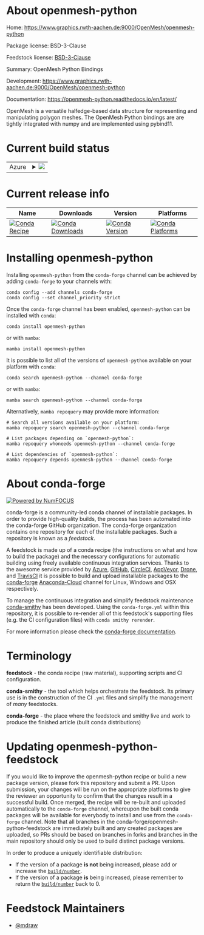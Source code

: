 About openmesh-python
=====================

Home: https://www.graphics.rwth-aachen.de:9000/OpenMesh/openmesh-python

Package license: BSD-3-Clause

Feedstock license: [BSD-3-Clause](https://github.com/conda-forge/openmesh-python-feedstock/blob/main/LICENSE.txt)

Summary: OpenMesh Python Bindings

Development: https://www.graphics.rwth-aachen.de:9000/OpenMesh/openmesh-python

Documentation: https://openmesh-python.readthedocs.io/en/latest/

OpenMesh is a versatile halfedge-based data structure for representing
and manipulating polygon meshes.
The OpenMesh Python bindings are are tightly integrated with numpy and
are implemented using pybind11.


Current build status
====================


<table>
    
  <tr>
    <td>Azure</td>
    <td>
      <details>
        <summary>
          <a href="https://dev.azure.com/conda-forge/feedstock-builds/_build/latest?definitionId=6802&branchName=main">
            <img src="https://dev.azure.com/conda-forge/feedstock-builds/_apis/build/status/openmesh-python-feedstock?branchName=main">
          </a>
        </summary>
        <table>
          <thead><tr><th>Variant</th><th>Status</th></tr></thead>
          <tbody><tr>
              <td>linux_64_numpy1.20python3.8.____73_pypy</td>
              <td>
                <a href="https://dev.azure.com/conda-forge/feedstock-builds/_build/latest?definitionId=6802&branchName=main">
                  <img src="https://dev.azure.com/conda-forge/feedstock-builds/_apis/build/status/openmesh-python-feedstock?branchName=main&jobName=linux&configuration=linux_64_numpy1.20python3.8.____73_pypy" alt="variant">
                </a>
              </td>
            </tr><tr>
              <td>linux_64_numpy1.20python3.8.____cpython</td>
              <td>
                <a href="https://dev.azure.com/conda-forge/feedstock-builds/_build/latest?definitionId=6802&branchName=main">
                  <img src="https://dev.azure.com/conda-forge/feedstock-builds/_apis/build/status/openmesh-python-feedstock?branchName=main&jobName=linux&configuration=linux_64_numpy1.20python3.8.____cpython" alt="variant">
                </a>
              </td>
            </tr><tr>
              <td>linux_64_numpy1.20python3.9.____73_pypy</td>
              <td>
                <a href="https://dev.azure.com/conda-forge/feedstock-builds/_build/latest?definitionId=6802&branchName=main">
                  <img src="https://dev.azure.com/conda-forge/feedstock-builds/_apis/build/status/openmesh-python-feedstock?branchName=main&jobName=linux&configuration=linux_64_numpy1.20python3.9.____73_pypy" alt="variant">
                </a>
              </td>
            </tr><tr>
              <td>linux_64_numpy1.20python3.9.____cpython</td>
              <td>
                <a href="https://dev.azure.com/conda-forge/feedstock-builds/_build/latest?definitionId=6802&branchName=main">
                  <img src="https://dev.azure.com/conda-forge/feedstock-builds/_apis/build/status/openmesh-python-feedstock?branchName=main&jobName=linux&configuration=linux_64_numpy1.20python3.9.____cpython" alt="variant">
                </a>
              </td>
            </tr><tr>
              <td>linux_64_numpy1.21python3.10.____cpython</td>
              <td>
                <a href="https://dev.azure.com/conda-forge/feedstock-builds/_build/latest?definitionId=6802&branchName=main">
                  <img src="https://dev.azure.com/conda-forge/feedstock-builds/_apis/build/status/openmesh-python-feedstock?branchName=main&jobName=linux&configuration=linux_64_numpy1.21python3.10.____cpython" alt="variant">
                </a>
              </td>
            </tr><tr>
              <td>linux_64_numpy1.23python3.11.____cpython</td>
              <td>
                <a href="https://dev.azure.com/conda-forge/feedstock-builds/_build/latest?definitionId=6802&branchName=main">
                  <img src="https://dev.azure.com/conda-forge/feedstock-builds/_apis/build/status/openmesh-python-feedstock?branchName=main&jobName=linux&configuration=linux_64_numpy1.23python3.11.____cpython" alt="variant">
                </a>
              </td>
            </tr><tr>
              <td>osx_64_numpy1.20python3.8.____73_pypy</td>
              <td>
                <a href="https://dev.azure.com/conda-forge/feedstock-builds/_build/latest?definitionId=6802&branchName=main">
                  <img src="https://dev.azure.com/conda-forge/feedstock-builds/_apis/build/status/openmesh-python-feedstock?branchName=main&jobName=osx&configuration=osx_64_numpy1.20python3.8.____73_pypy" alt="variant">
                </a>
              </td>
            </tr><tr>
              <td>osx_64_numpy1.20python3.8.____cpython</td>
              <td>
                <a href="https://dev.azure.com/conda-forge/feedstock-builds/_build/latest?definitionId=6802&branchName=main">
                  <img src="https://dev.azure.com/conda-forge/feedstock-builds/_apis/build/status/openmesh-python-feedstock?branchName=main&jobName=osx&configuration=osx_64_numpy1.20python3.8.____cpython" alt="variant">
                </a>
              </td>
            </tr><tr>
              <td>osx_64_numpy1.20python3.9.____73_pypy</td>
              <td>
                <a href="https://dev.azure.com/conda-forge/feedstock-builds/_build/latest?definitionId=6802&branchName=main">
                  <img src="https://dev.azure.com/conda-forge/feedstock-builds/_apis/build/status/openmesh-python-feedstock?branchName=main&jobName=osx&configuration=osx_64_numpy1.20python3.9.____73_pypy" alt="variant">
                </a>
              </td>
            </tr><tr>
              <td>osx_64_numpy1.20python3.9.____cpython</td>
              <td>
                <a href="https://dev.azure.com/conda-forge/feedstock-builds/_build/latest?definitionId=6802&branchName=main">
                  <img src="https://dev.azure.com/conda-forge/feedstock-builds/_apis/build/status/openmesh-python-feedstock?branchName=main&jobName=osx&configuration=osx_64_numpy1.20python3.9.____cpython" alt="variant">
                </a>
              </td>
            </tr><tr>
              <td>osx_64_numpy1.21python3.10.____cpython</td>
              <td>
                <a href="https://dev.azure.com/conda-forge/feedstock-builds/_build/latest?definitionId=6802&branchName=main">
                  <img src="https://dev.azure.com/conda-forge/feedstock-builds/_apis/build/status/openmesh-python-feedstock?branchName=main&jobName=osx&configuration=osx_64_numpy1.21python3.10.____cpython" alt="variant">
                </a>
              </td>
            </tr><tr>
              <td>osx_64_numpy1.23python3.11.____cpython</td>
              <td>
                <a href="https://dev.azure.com/conda-forge/feedstock-builds/_build/latest?definitionId=6802&branchName=main">
                  <img src="https://dev.azure.com/conda-forge/feedstock-builds/_apis/build/status/openmesh-python-feedstock?branchName=main&jobName=osx&configuration=osx_64_numpy1.23python3.11.____cpython" alt="variant">
                </a>
              </td>
            </tr><tr>
              <td>win_64_numpy1.20python3.8.____73_pypy</td>
              <td>
                <a href="https://dev.azure.com/conda-forge/feedstock-builds/_build/latest?definitionId=6802&branchName=main">
                  <img src="https://dev.azure.com/conda-forge/feedstock-builds/_apis/build/status/openmesh-python-feedstock?branchName=main&jobName=win&configuration=win_64_numpy1.20python3.8.____73_pypy" alt="variant">
                </a>
              </td>
            </tr><tr>
              <td>win_64_numpy1.20python3.8.____cpython</td>
              <td>
                <a href="https://dev.azure.com/conda-forge/feedstock-builds/_build/latest?definitionId=6802&branchName=main">
                  <img src="https://dev.azure.com/conda-forge/feedstock-builds/_apis/build/status/openmesh-python-feedstock?branchName=main&jobName=win&configuration=win_64_numpy1.20python3.8.____cpython" alt="variant">
                </a>
              </td>
            </tr><tr>
              <td>win_64_numpy1.20python3.9.____73_pypy</td>
              <td>
                <a href="https://dev.azure.com/conda-forge/feedstock-builds/_build/latest?definitionId=6802&branchName=main">
                  <img src="https://dev.azure.com/conda-forge/feedstock-builds/_apis/build/status/openmesh-python-feedstock?branchName=main&jobName=win&configuration=win_64_numpy1.20python3.9.____73_pypy" alt="variant">
                </a>
              </td>
            </tr><tr>
              <td>win_64_numpy1.20python3.9.____cpython</td>
              <td>
                <a href="https://dev.azure.com/conda-forge/feedstock-builds/_build/latest?definitionId=6802&branchName=main">
                  <img src="https://dev.azure.com/conda-forge/feedstock-builds/_apis/build/status/openmesh-python-feedstock?branchName=main&jobName=win&configuration=win_64_numpy1.20python3.9.____cpython" alt="variant">
                </a>
              </td>
            </tr>
          </tbody>
        </table>
      </details>
    </td>
  </tr>
</table>

Current release info
====================

| Name | Downloads | Version | Platforms |
| --- | --- | --- | --- |
| [![Conda Recipe](https://img.shields.io/badge/recipe-openmesh--python-green.svg)](https://anaconda.org/conda-forge/openmesh-python) | [![Conda Downloads](https://img.shields.io/conda/dn/conda-forge/openmesh-python.svg)](https://anaconda.org/conda-forge/openmesh-python) | [![Conda Version](https://img.shields.io/conda/vn/conda-forge/openmesh-python.svg)](https://anaconda.org/conda-forge/openmesh-python) | [![Conda Platforms](https://img.shields.io/conda/pn/conda-forge/openmesh-python.svg)](https://anaconda.org/conda-forge/openmesh-python) |

Installing openmesh-python
==========================

Installing `openmesh-python` from the `conda-forge` channel can be achieved by adding `conda-forge` to your channels with:

```
conda config --add channels conda-forge
conda config --set channel_priority strict
```

Once the `conda-forge` channel has been enabled, `openmesh-python` can be installed with `conda`:

```
conda install openmesh-python
```

or with `mamba`:

```
mamba install openmesh-python
```

It is possible to list all of the versions of `openmesh-python` available on your platform with `conda`:

```
conda search openmesh-python --channel conda-forge
```

or with `mamba`:

```
mamba search openmesh-python --channel conda-forge
```

Alternatively, `mamba repoquery` may provide more information:

```
# Search all versions available on your platform:
mamba repoquery search openmesh-python --channel conda-forge

# List packages depending on `openmesh-python`:
mamba repoquery whoneeds openmesh-python --channel conda-forge

# List dependencies of `openmesh-python`:
mamba repoquery depends openmesh-python --channel conda-forge
```


About conda-forge
=================

[![Powered by
NumFOCUS](https://img.shields.io/badge/powered%20by-NumFOCUS-orange.svg?style=flat&colorA=E1523D&colorB=007D8A)](https://numfocus.org)

conda-forge is a community-led conda channel of installable packages.
In order to provide high-quality builds, the process has been automated into the
conda-forge GitHub organization. The conda-forge organization contains one repository
for each of the installable packages. Such a repository is known as a *feedstock*.

A feedstock is made up of a conda recipe (the instructions on what and how to build
the package) and the necessary configurations for automatic building using freely
available continuous integration services. Thanks to the awesome service provided by
[Azure](https://azure.microsoft.com/en-us/services/devops/), [GitHub](https://github.com/),
[CircleCI](https://circleci.com/), [AppVeyor](https://www.appveyor.com/),
[Drone](https://cloud.drone.io/welcome), and [TravisCI](https://travis-ci.com/)
it is possible to build and upload installable packages to the
[conda-forge](https://anaconda.org/conda-forge) [Anaconda-Cloud](https://anaconda.org/)
channel for Linux, Windows and OSX respectively.

To manage the continuous integration and simplify feedstock maintenance
[conda-smithy](https://github.com/conda-forge/conda-smithy) has been developed.
Using the ``conda-forge.yml`` within this repository, it is possible to re-render all of
this feedstock's supporting files (e.g. the CI configuration files) with ``conda smithy rerender``.

For more information please check the [conda-forge documentation](https://conda-forge.org/docs/).

Terminology
===========

**feedstock** - the conda recipe (raw material), supporting scripts and CI configuration.

**conda-smithy** - the tool which helps orchestrate the feedstock.
                   Its primary use is in the construction of the CI ``.yml`` files
                   and simplify the management of *many* feedstocks.

**conda-forge** - the place where the feedstock and smithy live and work to
                  produce the finished article (built conda distributions)


Updating openmesh-python-feedstock
==================================

If you would like to improve the openmesh-python recipe or build a new
package version, please fork this repository and submit a PR. Upon submission,
your changes will be run on the appropriate platforms to give the reviewer an
opportunity to confirm that the changes result in a successful build. Once
merged, the recipe will be re-built and uploaded automatically to the
`conda-forge` channel, whereupon the built conda packages will be available for
everybody to install and use from the `conda-forge` channel.
Note that all branches in the conda-forge/openmesh-python-feedstock are
immediately built and any created packages are uploaded, so PRs should be based
on branches in forks and branches in the main repository should only be used to
build distinct package versions.

In order to produce a uniquely identifiable distribution:
 * If the version of a package **is not** being increased, please add or increase
   the [``build/number``](https://docs.conda.io/projects/conda-build/en/latest/resources/define-metadata.html#build-number-and-string).
 * If the version of a package **is** being increased, please remember to return
   the [``build/number``](https://docs.conda.io/projects/conda-build/en/latest/resources/define-metadata.html#build-number-and-string)
   back to 0.

Feedstock Maintainers
=====================

* [@mdraw](https://github.com/mdraw/)


